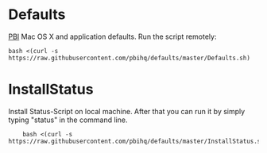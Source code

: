 Defaults
==========
[PBI][1] Mac OS X and application defaults. Run the script remotely:

    bash <(curl -s https://raw.githubusercontent.com/pbihq/defaults/master/Defaults.sh)

[1]: http://www.point-blank-international.com "Point-Blank International"

InstallStatus
=============
Install Status-Script on local machine. After that you can run it by simply typing "status" in the command line.

        bash <(curl -s https://raw.githubusercontent.com/pbihq/defaults/master/InstallStatus.sh)